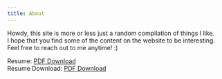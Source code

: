 ```yaml
---
title: About
---
```

Howdy, this site is more or less just a random compilation of things I like.<br/>
I hope that you find some of the content on the website to be interesting.<br/>
Feel free to reach out to me anytime! :)<br/>

Resume: <a href="/resume/">PDF Download</a><br/>
Resume Download: <a href="/resume/Kenneth_Cason.pdf" target="new">PDF Download</a>
